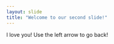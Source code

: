```yaml
---
layout: slide
title: "Welcome to our second slide!"
---
```

I love you!
Use the left arrow to go back!
